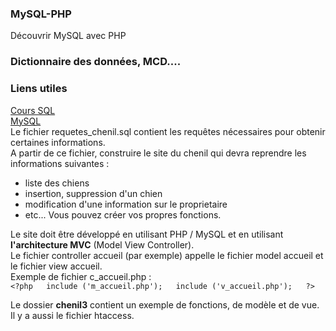 ### MySQL-PHP
Découvrir MySQL avec PHP  
### Dictionnaire des données, MCD....  
### Liens utiles  
[Cours SQL](http://sql.sh/)  
[MySQL](http://dev.mysql.com/doc/)  
Le fichier requetes_chenil.sql contient les requêtes nécessaires pour obtenir certaines informations.  
A partir de ce fichier, construire le site du chenil qui devra reprendre les informations suivantes :  
  - liste des chiens
  - insertion, suppression d'un chien
  - modification d'une information sur le proprietaire
  - etc... Vous pouvez créer vos propres fonctions.  

Le site doit être développé en utilisant PHP / MySQL et en utilisant **l'architecture MVC** (Model View Controller).  
Le fichier controller accueil (par exemple) appelle le fichier model accueil et le fichier view accueil.  
Exemple de fichier c_accueil.php :  
    `<?php  
    include ('m_accueil.php');  
    include ('v_accueil.php');  
    ?>`  
    
    
Le dossier **chenil3** contient un exemple de fonctions, de modèle et de vue. Il y a aussi le fichier htaccess.  

